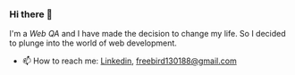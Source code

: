 ### Hi there 👋

I'm a *Web QA* and I have made the decision to change my life. So I decided to plunge into the world of web development.


- 📫 How to reach me: [Linkedin](https://www.linkedin.com/in/veronica-popova/), [freebird130188@gmail.com](mailto:freebird130188@gmail.com)


<!--
**Nika1301/Nika1301** is a ✨ _special_ ✨ repository because its `README.md` (this file) appears on your GitHub profile.

Here are some ideas to get you started:

- 🔭 I’m currently working on ...
- 🌱 I’m currently learning ...
- 👯 I’m looking to collaborate on ...
- 🤔 I’m looking for help with ...
- 💬 Ask me about ...
- 📫 How to reach me: ...
- 😄 Pronouns: ...
- ⚡ Fun fact: ...
-->
